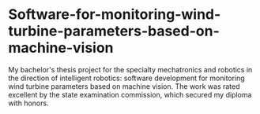 # Software-for-monitoring-wind-turbine-parameters-based-on-machine-vision
My bachelor's thesis project for the specialty mechatronics and robotics in the direction of intelligent robotics: software development for monitoring wind turbine parameters based on machine vision. The work was rated excellent by the state examination commission, which secured my diploma with honors.

